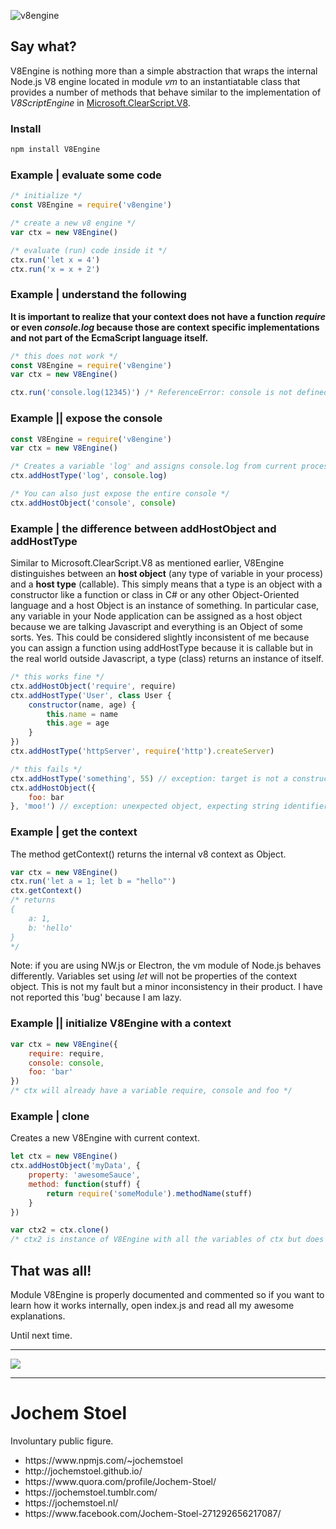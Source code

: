 
![v8engine](https://68.media.tumblr.com/beb3da6797ff6696dead6bc88d89f10c/tumblr_okhid3YvQM1ru9jhqo1_1280.jpg)

## Say what?
V8Engine is nothing more than a simple abstraction that wraps the internal Node.js V8 engine located in module <i>vm</i> to an instantiatable class that provides a number of methods that behave similar to the implementation of <i>V8ScriptEngine</i> in <a href="https://clearscript.codeplex.com/">Microsoft.ClearScript.V8</a>.

### Install

```bash
npm install V8Engine
```

### Example | evaluate some code

```js
/* initialize */
const V8Engine = require('v8engine')

/* create a new v8 engine */
var ctx = new V8Engine()

/* evaluate (run) code inside it */
ctx.run('let x = 4')
ctx.run('x = x + 2')
```

### Example | understand the following

<b>It is important to realize that your context does not have a function <i>require</i> or even <i>console.log</i> because those are context specific implementations and not part of the EcmaScript language itself. </b>

```js
/* this does not work */
const V8Engine = require('v8engine')
var ctx = new V8Engine()

ctx.run('console.log(12345)') /* ReferenceError: console is not defined. */
```

### Example || expose the console 

```js
const V8Engine = require('v8engine')
var ctx = new V8Engine()

/* Creates a variable 'log' and assigns console.log from current process */
ctx.addHostType('log', console.log)

/* You can also just expose the entire console */
ctx.addHostObject('console', console)
```

### Example | the difference between addHostObject and addHostType

Similar to Microsoft.ClearScript.V8 as mentioned earlier, V8Engine distinguishes between an <b>host object</b> (any type of variable in your process) and a <b>host type</b> (callable). This simply means that a type is an object with a constructor like a function or class in C# or any other Object-Oriented language and a host Object is an instance of something. In particular case, any variable in your Node application can be assigned as a host object because we are talking Javascript and everything is an Object of some sorts. Yes. This could be considered slightly inconsistent of me because you can assign a function using addHostType because it is callable but in the real world outside Javascript, a type (class) returns an instance of itself.

```js
/* this works fine */
ctx.addHostObject('require', require) 
ctx.addHostType('User', class User {
	constructor(name, age) {
		this.name = name
		this.age = age
	}
})
ctx.addHostType('httpServer', require('http').createServer)

/* this fails */
ctx.addHostType('something', 55) // exception: target is not a constructor (number)
ctx.addHostObject({
	foo: bar 
}, 'moo!') // exception: unexpected object, expecting string identifier
```

### Example | get the context

The method getContext() returns the internal v8 context as Object. 

```js
var ctx = new V8Engine()
ctx.run('let a = 1; let b = "hello"')
ctx.getContext()
/* returns
{
	a: 1, 
	b: 'hello'
}
*/
```

Note: if you are using NW.js or Electron, the vm module of Node.js behaves differently. Variables set using <i>let</i> will not be properties of the context object. This is not my fault but a minor inconsistency in their product. I have not reported this 'bug' because I am lazy.

### Example || initialize V8Engine with a context

```js
var ctx = new V8Engine({
	require: require, 
	console: console, 
	foo: 'bar'
})
/* ctx will already have a variable require, console and foo */
```

### Example | clone 

Creates a new V8Engine with current context. 

```js
let ctx = new V8Engine()
ctx.addHostObject('myData', {
	property: 'awesomeSauce', 
	method: function(stuff) {
		return require('someModule').methodName(stuff)
	}
})

var ctx2 = ctx.clone() 
/* ctx2 is instance of V8Engine with all the variables of ctx but does not affect ctx when updated */
```

## That was all!

Module V8Engine is properly documented and commented so if you want to learn how it works internally, open index.js and read all my awesome explanations.

Until next time.

<hr/>
<img src="http://33.media.tumblr.com/avatar_048a728a1488_128.png"><hr/>

# Jochem Stoel

Involuntary public figure.
<ul>
<li> https://www.npmjs.com/~jochemstoel</li>
<li> http://jochemstoel.github.io/</li>
<li> https://www.quora.com/profile/Jochem-Stoel/</li>
<li> https://jochemstoel.tumblr.com/</li>
<li> https://jochemstoel.nl/</li>
<li> https://www.facebook.com/Jochem-Stoel-271292656217087/</li>
</ul>
